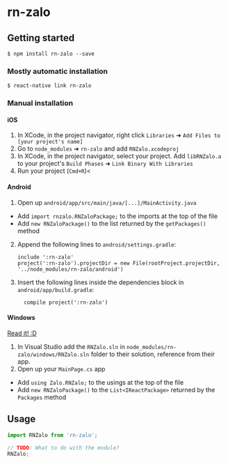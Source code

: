 
# rn-zalo

## Getting started

`$ npm install rn-zalo --save`

### Mostly automatic installation

`$ react-native link rn-zalo`

### Manual installation


#### iOS

1. In XCode, in the project navigator, right click `Libraries` ➜ `Add Files to [your project's name]`
2. Go to `node_modules` ➜ `rn-zalo` and add `RNZalo.xcodeproj`
3. In XCode, in the project navigator, select your project. Add `libRNZalo.a` to your project's `Build Phases` ➜ `Link Binary With Libraries`
4. Run your project (`Cmd+R`)<

#### Android

1. Open up `android/app/src/main/java/[...]/MainActivity.java`
  - Add `import rnzalo.RNZaloPackage;` to the imports at the top of the file
  - Add `new RNZaloPackage()` to the list returned by the `getPackages()` method
2. Append the following lines to `android/settings.gradle`:
  	```
  	include ':rn-zalo'
  	project(':rn-zalo').projectDir = new File(rootProject.projectDir, 	'../node_modules/rn-zalo/android')
  	```
3. Insert the following lines inside the dependencies block in `android/app/build.gradle`:
  	```
      compile project(':rn-zalo')
  	```

#### Windows
[Read it! :D](https://github.com/ReactWindows/react-native)

1. In Visual Studio add the `RNZalo.sln` in `node_modules/rn-zalo/windows/RNZalo.sln` folder to their solution, reference from their app.
2. Open up your `MainPage.cs` app
  - Add `using Zalo.RNZalo;` to the usings at the top of the file
  - Add `new RNZaloPackage()` to the `List<IReactPackage>` returned by the `Packages` method


## Usage
```javascript
import RNZalo from 'rn-zalo';

// TODO: What to do with the module?
RNZalo;
```
  